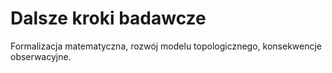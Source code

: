 # Dalsze kroki badawcze

Formalizacja matematyczna, rozwój modelu topologicznego, konsekwencje obserwacyjne.